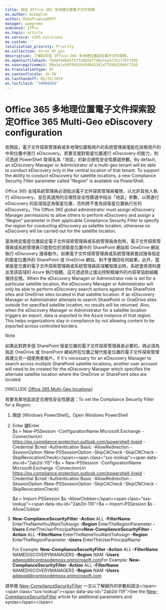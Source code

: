 ```yaml
---
title: 設定 Office 365 多地理位置電子文件探索
ms.author: mikeplum
author: MikePlumleyMSFT
manager: pamgreen
audience: ITPro
ms.topic: article
ms.service: o365-solutions
ms.custom: ''
localization_priority: Priority
ms.collection: Strat_SP_gtc
description: 了解如何在 Office 365 多地理位置設定電子文件探索。
ms.openlocfilehash: f9d8fe8b65f5772005bf7d6a7ea3735277077d3b
ms.sourcegitcommit: 08e1e1c09f64926394043291a77856620d6f72b5
ms.translationtype: HT
ms.contentlocale: zh-TW
ms.lasthandoff: 05/15/2019
ms.locfileid: "34069959"
---
```

# <a name="office-365-multi-geo-ediscovery-configuration"></a><span data-ttu-id="2ab2d-103">Office 365 多地理位置電子文件探索設定</span><span class="sxs-lookup"><span data-stu-id="2ab2d-103">Office 365 Multi-Geo eDiscovery configuration</span></span>


<span data-ttu-id="2ab2d-p101">依預設，電子文件探索管理員或多地理位置租用戶的系統管理員僅能在該租用戶的中央位置中進行 eDiscovery。若要支援對衛星位置進行 eDiscovery 的能力，則可透過 PowerShell 取得名為「地區」的新合規性安全性篩選參數。</span><span class="sxs-lookup"><span data-stu-id="2ab2d-p101">By default, an eDiscovery Manager or Administrator of a multi-geo tenant will be able to conduct eDiscovery only in the central location of that tenant. To support the ability to conduct eDiscovery for satellite locations, a new Compliance Security Filter parameter called “Region” is available via PowerShell.</span></span>

<span data-ttu-id="2ab2d-106">Office 365 全域系統管理員必須指派電子文件探索管理員權限，以允許其他人執行 eDiscovery，並在其適用的合規性安全性篩選中指派「地區」參數，以將進行 eDiscovery 的區域指定為衛星位置，否則將不會為該衛星位置執行任何 eDiscovery。</span><span class="sxs-lookup"><span data-stu-id="2ab2d-106">The Office 365 global administrator must assign eDiscovery Manager permissions to allow others to perform eDiscovery and assign a “Region” parameter in their applicable Compliance Security Filter to specify the region for conducting eDiscovery as satellite location, otherwise no eDiscovery will be carried out for the satellite location.</span></span>

<span data-ttu-id="2ab2d-p102">當為特定衛星位置設定電子文件探索管理員或系統管理員角色時，電子文件探索管理員或系統管理員只能對位於該衛星位置中的 SharePoint 網站和 OneDrive 網站執行 eDiscovery 搜尋動作。如果電子文件探索管理員或系統管理員嘗試搜尋指定的衛星位置外的 SharePoint 或 OneDrive 網站，則不會傳回任何結果。此外，當某衛星位置的電子文件探索管理員或系統管理員區域觸發匯出時，系統會將資料匯出至該區域的 Azure 執行個體。這可透過禁止匯出控制框線外的內容來協助組織保持合規。</span><span class="sxs-lookup"><span data-stu-id="2ab2d-p102">When the eDiscovery Manager or Administrator role is set for a particular satellite location, the eDiscovery Manager or Administrator will only be able to perform eDiscovery search actions against the SharePoint sites and OneDrive sites located in that satellite location. If an eDiscovery Manager or Administrator attempts to search SharePoint or OneDrive sites outside the specified satellite location, no results will be returned. Also, when the eDiscovery Manager or Administrator for a satellite location triggers an export, data is exported to the Azure instance of that region. This helps organizations stay in compliance by not allowing content to be exported across controlled borders.</span></span>

> [!NOTE]
> <span data-ttu-id="2ab2d-111">如果此對跨多個 SharePoint 衛星位置的電子文件探索管理員是必要的，將必須為指定 OneDrive 或 SharePoint 網站所在位置之替代衛星位置的電子文件探索管理員建立另一個使用者帳戶。</span><span class="sxs-lookup"><span data-stu-id="2ab2d-111">If it's necessary for an eDiscovery Manager to search across multiple SharePoint satellite locations, another user account will need to be created for the eDiscovery Manager which specifies the alternate satellite location where the OneDrive or SharePoint sites are located.</span></span>

[!INCLUDE [Office 365 Multi-Geo locations](includes/office-365-multi-geo-locations.md)]

<span data-ttu-id="2ab2d-112">若要為某地區設定合規性安全性篩選：</span><span class="sxs-lookup"><span data-stu-id="2ab2d-112">To set the Compliance Security Filter for a Region:</span></span>

1.  <span data-ttu-id="2ab2d-113">開啟 [Windows PowerShell]。</span><span class="sxs-lookup"><span data-stu-id="2ab2d-113">Open Windows PowerShell</span></span>

2.  <span data-ttu-id="2ab2d-114">Enter 鍵</span><span class="sxs-lookup"><span data-stu-id="2ab2d-114">Enter</span></span>  
    <span data-ttu-id="2ab2d-115">$s = New-PSSession -ConfigurationName Microsoft.Exchange -ConnectionUri <https://ps.compliance.protection.outlook.com/powershell-liveid> -Credential $cred -Authentication Basic -AllowRedirection -SessionOption (New-PSSessionOption -SkipCACheck -SkipCNCheck -SkipRevocationCheck)</span><span class="sxs-lookup"><span data-stu-id="2ab2d-115">$s = New-PSSession -ConfigurationName Microsoft.Exchange -ConnectionUri <https://ps.compliance.protection.outlook.com/powershell-liveid> -Credential $cred -Authentication Basic -AllowRedirection -SessionOption (New-PSSessionOption -SkipCACheck -SkipCNCheck -SkipRevocationCheck)</span></span>

    <span data-ttu-id="2ab2d-116">$a = Import-PSSession $s -AllowClobber</span><span class="sxs-lookup"><span data-stu-id="2ab2d-116">$a = Import-PSSession $s -AllowClobber</span></span>  

3.  <span data-ttu-id="2ab2d-117">**New-ComplianceSecurityFilter** **-Action** ALL **-FilterName** EnterTheNameYouWantToAssign **-Region** EnterTheRegionParameter **-Users** EnterTheUserPrincipalName</span><span class="sxs-lookup"><span data-stu-id="2ab2d-117">**New-ComplianceSecurityFilter** **-Action** ALL **-FilterName** EnterTheNameYouWantToAssign **-Region** EnterTheRegionParameter **-Users** EnterTheUserPrincipalName</span></span>

    <span data-ttu-id="2ab2d-118">For Example: **New-ComplianceSecurityFilter -Action** ALL **-FilterName** NAMEDISCOVERYMANAGERS **-Region** NAM **-Users** adwood@contosodemosx.onmicrosoft.com</span><span class="sxs-lookup"><span data-stu-id="2ab2d-118">For Example: **New-ComplianceSecurityFilter -Action** ALL **-FilterName** NAMEDISCOVERYMANAGERS **-Region** NAM **-Users** adwood@contosodemosx.onmicrosoft.com</span></span>

<span data-ttu-id="2ab2d-119">請參閱 [New-ComplianceSecurityFilter](https://technet.microsoft.com/library/mt210915(v=exchg.160).aspx) 一文以了解額外的參數和語法</span><span class="sxs-lookup"><span data-stu-id="2ab2d-119">See the [New-ComplianceSecurityFilter](https://technet.microsoft.com/library/mt210915(v=exchg.160).aspx) article for additional parameters and syntax</span></span>
